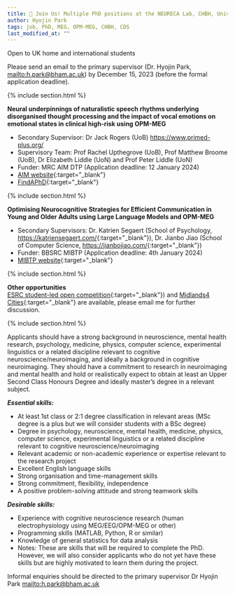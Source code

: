 ```yaml
---
title: 🔔 Join Us! Multiple PhD positions at the NEURECA Lab, CHBH, University of Birmingham
author: Hyojin Park
tags: job, PhD, MEG, OPM-MEG, CHBH, CDS
last_modified_at: ""
---
```

Open to UK home and international students <br>

Please send an email to the primary supervisor (Dr. Hyojin Park, <mailto:h.park@bham.ac.uk>) by December 15, 2023 (before the formal application deadline).

{% include section.html %}

**Neural underpinnings of naturalistic speech rhythms underlying disorganised thought processing and the impact of vocal emotions on emotional states in clinical high-risk using OPM-MEG** <br>
- Secondary Supervisor: Dr Jack Rogers (UoB) <https://www.primed-plus.org/> <br>
- Supervisory Team: Prof Rachel Upthegrove (UoB), Prof Matthew Broome (UoB), Dr Elizabeth Liddle (UoN) and Prof Peter Liddle (UoN) <br>
- Funder: MRC AIM DTP (Application deadline: 12 January 2024) <br>
- [AIM website](https://more.bham.ac.uk/mrc-aim/phd-opportunities/){:target="_blank"} <br>
- [FindAPhD](https://www.findaphd.com/phds/project/neural-underpinnings-of-naturalistic-speech-rhythms-underlying-disorganised-thought-processing-and-the-impact-of-vocal-emotions-on-emotional-states-in-clinical-high-risk-using-opm-meg/?p166013){:target="_blank"}

{% include section.html %}

**Optimising Neurocognitive Strategies for Efficient Communication in Young and Older Adults using Large Language Models and OPM-MEG** <br>
- Secondary Supervisors: Dr. Katrien Segaert (School of Psychology, <https://katriensegaert.com/>{:target="_blank"}), Dr. Jianbo Jiao (School of Computer Science, <https://jianbojiao.com/>{:target="_blank"}) <br>
- Funder: BBSRC MIBTP (Application deadline: 4th January 2024) <br>
- [MIBTP website](https://warwick.ac.uk/fac/cross_fac/mibtp/phd/integrated_understanding_of_health/optimising_neurocognitive_strategies){:target="_blank"}

{% include section.html %}

**Other opportunities** <br>
[ESRC student-led open competition](https://warwick.ac.uk/fac/cross_fac/mgsdtp/studentships/howtoapply/){:target="_blank"}) and [Midlands4 Cities](https://www.midlands4cities.ac.uk/){:target="_blank"} are available, please email me for further discussion.

{% include section.html %}

Applicants should have a strong background in neuroscience, mental health research, psychology, medicine, physics, computer science, experimental linguistics or a related discipline relevant to cognitive neuroscience/neuroimaging, and ideally a background in cognitive neuroimaging. They should have a commitment to research in neuroimaging and mental health and hold or realistically expect to obtain at least an Upper Second Class Honours Degree and ideally master’s degree in a relevant subject.

***Essential skills:***
- At least 1st class or 2:1 degree classification in relevant areas (MSc degree is a plus but we will consider students with a BSc degree) 
- Degree in psychology, neuroscience, mental health, medicine, physics, computer science, experimental linguistics or a related discipline relevant to cognitive neuroscience/neuroimaging 
- Relevant academic or non-academic experience or expertise relevant to the research project 
- Excellent English language skills
- Strong organisation and time-management skills
- Strong commitment, flexibility, independence
- A positive problem-solving attitude and strong teamwork skills

***Desirable skills:***
- Experience with cognitive neuroscience research (human electrophysiology using MEG/EEG/OPM-MEG or other)
- Programming skills (MATLAB, Python, R or similar)
- Knowledge of general statistics for data analysis 
- Notes: These are skills that will be required to complete the PhD. However, we will also consider applicants who do not yet have these skills but are highly motivated to learn them during the project.

Informal enquiries should be directed to the primary supervisor Dr Hyojin Park <mailto:h.park@bham.ac.uk>
